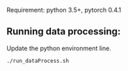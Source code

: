 Requirement: python 3.5+, pytorch 0.4.1

## Running data processing:
Update the python environment line. 
```
./run_dataProcess.sh
```
